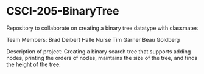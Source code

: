 # CSCI-205-BinaryTree
Repository to collaborate on creating a binary tree datatype with classmates

Team Members:
Brad Deibert
Halle Nurse
Tim Garner
Beau Goldberg

Description of project: 
Creating a binary search tree that supports adding nodes, printing the orders of nodes, maintains
the size of the tree, and finds the height of the tree.
